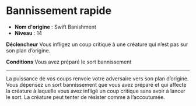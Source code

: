 # Bannissement rapide

 * **Nom d'origine** : Swift Banishment
 * **Niveau** : 14


<p><strong>Déclencheur</strong> Vous infligez un coup critique à une créature qui n’est pas sur son plan d’origine.</p>
<p><strong>Conditions</strong> Vous avez préparé le sort bannissement</p>
<hr>
<p>La puissance de vos coups renvoie votre adversaire vers son plan d’origine. Vous dépensez un sort bannissement que vous avez préparé et qui affecte la créature à laquelle vous avez infligé un coup critique sans avoir à lancer le sort. La créature peut tenter de résister comme à l’accoutumée.</p>